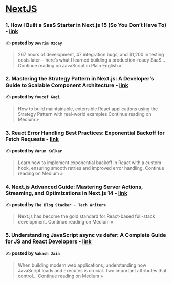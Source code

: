 
<h1><a href=https://medium.com/tag/nextjs/recommended target="_blank" rel="noopener noreferrer">NextJS</a></h1>
<h3>1. How I Built a SaaS Starter in Next.js 15 (So You Don’t Have To) - <a href="https://javascript.plainenglish.io/how-i-built-a-saas-starter-in-next-js-15-so-you-dont-have-to-1e40246933ef?source=rss------nextjs-5" target="_blank" rel="noopener noreferrer">link</a></h3>

✍️ **posted by `Devrim Ozcay`**

<blockquote>267 hours of development, 47 integration bugs, and $1,200 in testing costs later — here’s what I learned building a production-ready SaaS…
Continue reading on JavaScript in Plain English »</blockquote>

<h3>2. Mastering the Strategy Pattern in Next.js: A Developer’s Guide to Scalable Component Architecture - <a href="https://medium.com/@mobdevdz2/mastering-the-strategy-pattern-in-next-js-a-developers-guide-to-scalable-component-architecture-91a449a315ac?source=rss------nextjs-5" target="_blank" rel="noopener noreferrer">link</a></h3>

✍️ **posted by `Youcef Gagi`**

<blockquote>How to build maintainable, extensible React applications using the Strategy Pattern with real-world examples
Continue reading on Medium »</blockquote>

<h3>3. React Error Handling Best Practices: Exponential Backoff for Fetch Requests - <a href="https://medium.com/@vnkelkar11/react-error-handling-best-practices-exponential-backoff-for-fetch-requests-9c24d119dcda?source=rss------nextjs-5" target="_blank" rel="noopener noreferrer">link</a></h3>

✍️ **posted by `Varun Kelkar`**

<blockquote>Learn how to implement exponential backoff in React with a custom hook, ensuring smooth retries and improved error handling.
Continue reading on Medium »</blockquote>

<h3>4.  Next.js Advanced Guide: Mastering Server Actions, Streaming, and Optimizations in Next.js 14 - <a href="https://medium.com/@TheblogStacker/next-js-advanced-guide-mastering-server-actions-streaming-and-optimizations-in-next-js-14-8a4c09eba255?source=rss------nextjs-5" target="_blank" rel="noopener noreferrer">link</a></h3>

✍️ **posted by `The Blog Stacker - Tech Writer✨`**

<blockquote>Next.js has become the gold standard for React-based full-stack development.
Continue reading on Medium »</blockquote>

<h3>5. Understanding JavaScript async vs defer: A Complete Guide for JS and React Developers - <a href="https://devaakash.medium.com/understanding-javascript-async-vs-defer-a-complete-guide-for-js-and-react-developers-5d777b4b5e5e?source=rss------nextjs-5" target="_blank" rel="noopener noreferrer">link</a></h3>

✍️ **posted by `Aakash Jain`**

<blockquote>When building modern web applications, understanding how JavaScript loads and executes is crucial. Two important attributes that control…
Continue reading on Medium »</blockquote>

